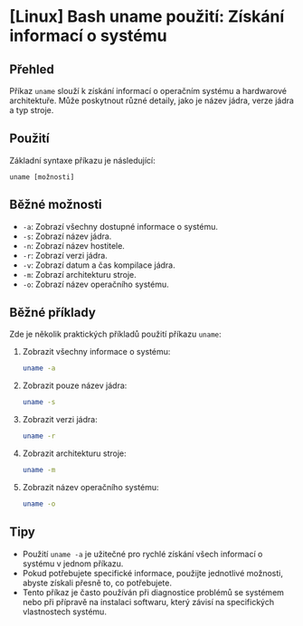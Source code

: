 # [Linux] Bash uname použití: Získání informací o systému

## Přehled
Příkaz `uname` slouží k získání informací o operačním systému a hardwarové architektuře. Může poskytnout různé detaily, jako je název jádra, verze jádra a typ stroje.

## Použití
Základní syntaxe příkazu je následující:
```
uname [možnosti]
```

## Běžné možnosti
- `-a`: Zobrazí všechny dostupné informace o systému.
- `-s`: Zobrazí název jádra.
- `-n`: Zobrazí název hostitele.
- `-r`: Zobrazí verzi jádra.
- `-v`: Zobrazí datum a čas kompilace jádra.
- `-m`: Zobrazí architekturu stroje.
- `-o`: Zobrazí název operačního systému.

## Běžné příklady
Zde je několik praktických příkladů použití příkazu `uname`:

1. Zobrazit všechny informace o systému:
   ```bash
   uname -a
   ```

2. Zobrazit pouze název jádra:
   ```bash
   uname -s
   ```

3. Zobrazit verzi jádra:
   ```bash
   uname -r
   ```

4. Zobrazit architekturu stroje:
   ```bash
   uname -m
   ```

5. Zobrazit název operačního systému:
   ```bash
   uname -o
   ```

## Tipy
- Použití `uname -a` je užitečné pro rychlé získání všech informací o systému v jednom příkazu.
- Pokud potřebujete specifické informace, použijte jednotlivé možnosti, abyste získali přesně to, co potřebujete.
- Tento příkaz je často používán při diagnostice problémů se systémem nebo při přípravě na instalaci softwaru, který závisí na specifických vlastnostech systému.